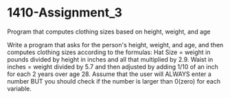 # 1410-Assignment_3
Program that computes clothing sizes based on height, weight, and age

Write a program that asks for the person's height, weight, and age,
and then computes clothing sizes according to the formulas: 
Hat Size = weight in pounds divided by height in inches and all that multiplied by 2.9.
Waist in inches = weight divided by 5.7 and then adjusted by adding 1/10 of an inch for 
each 2 years over age 28. Assume that the user will ALWAYS enter a number BUT you
should check if the number is larger than 0(zero) for each variable.

